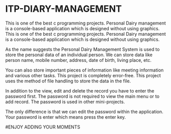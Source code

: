 # ITP-DIARY-MANAGEMENT
This is one of the best c programming projects. Personal Dairy management is a console-based application which is designed without using graphics.
This is one of the best c programming projects. Personal Dairy management is a console-based application which is designed without using graphics.

As the name suggests the Personal Dairy Management System is used to store the personal data of an individual person. We can store data like person name, mobile number, address, date of birth, living place, etc.

You can also store important pieces of information like meeting information and various other tasks. This project is completely error-free. This project uses the method of file handling to store the data in the file.

In addition to the view, edit and delete the record you have to enter the password first. The password is not required to view the main menu or to add record. The password is used in other mini-projects.

The only difference is that we can edit the password within the application. Your password is enter which means press the enter key.

#ENJOY ADDING YOUR MOMENTS
